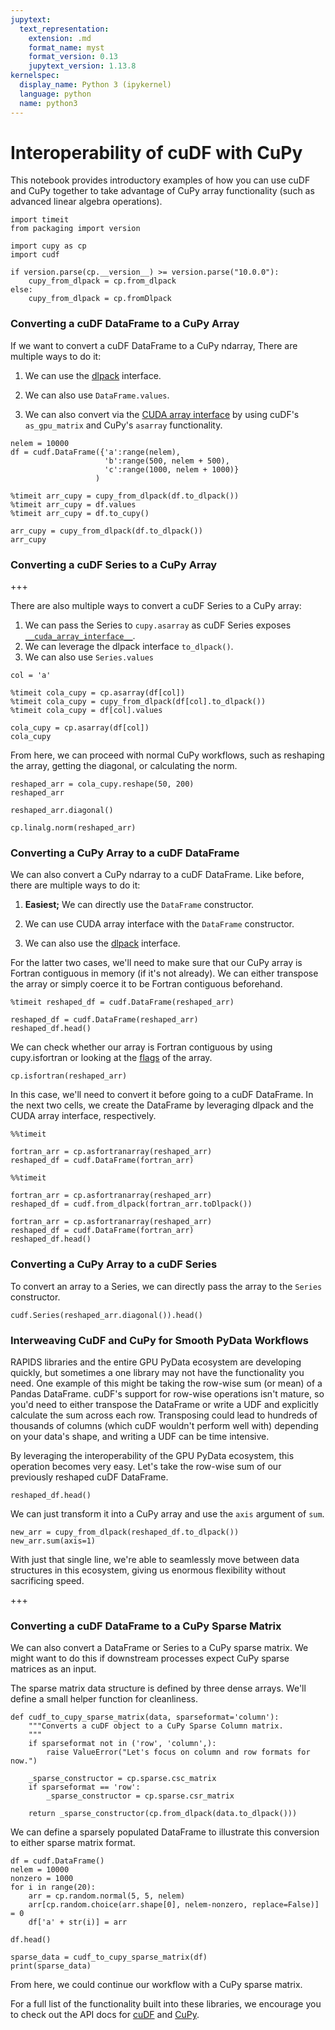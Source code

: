 ```yaml
---
jupytext:
  text_representation:
    extension: .md
    format_name: myst
    format_version: 0.13
    jupytext_version: 1.13.8
kernelspec:
  display_name: Python 3 (ipykernel)
  language: python
  name: python3
---
```


# Interoperability of cuDF with CuPy

This notebook provides introductory examples of how you can use cuDF and CuPy together to take advantage of CuPy array functionality (such as advanced linear algebra operations).

```{code-cell} ipython3
import timeit
from packaging import version

import cupy as cp
import cudf

if version.parse(cp.__version__) >= version.parse("10.0.0"):
    cupy_from_dlpack = cp.from_dlpack
else:
    cupy_from_dlpack = cp.fromDlpack
```

### Converting a cuDF DataFrame to a CuPy Array

If we want to convert a cuDF DataFrame to a CuPy ndarray, There are multiple ways to do it:

1. We can use the [dlpack](https://github.com/dmlc/dlpack) interface.

2. We can also use `DataFrame.values`.

3. We can also convert via the [CUDA array interface](https://numba.pydata.org/numba-doc/dev/cuda/cuda_array_interface.html) by using cuDF's `as_gpu_matrix` and CuPy's `asarray` functionality.

```{code-cell} ipython3
nelem = 10000
df = cudf.DataFrame({'a':range(nelem),
                     'b':range(500, nelem + 500),
                     'c':range(1000, nelem + 1000)}
                   )

%timeit arr_cupy = cupy_from_dlpack(df.to_dlpack())
%timeit arr_cupy = df.values
%timeit arr_cupy = df.to_cupy()
```

```{code-cell} ipython3
arr_cupy = cupy_from_dlpack(df.to_dlpack())
arr_cupy
```

### Converting a cuDF Series to a CuPy Array

+++

There are also multiple ways to convert a cuDF Series to a CuPy array:

1. We can pass the Series to `cupy.asarray` as cuDF Series exposes [`__cuda_array_interface__`](https://docs-cupy.chainer.org/en/stable/reference/interoperability.html).
2. We can leverage the dlpack interface `to_dlpack()`. 
3. We can also use `Series.values` 

```{code-cell} ipython3
col = 'a'

%timeit cola_cupy = cp.asarray(df[col])
%timeit cola_cupy = cupy_from_dlpack(df[col].to_dlpack())
%timeit cola_cupy = df[col].values
```

```{code-cell} ipython3
cola_cupy = cp.asarray(df[col])
cola_cupy
```

From here, we can proceed with normal CuPy workflows, such as reshaping the array, getting the diagonal, or calculating the norm.

```{code-cell} ipython3
reshaped_arr = cola_cupy.reshape(50, 200)
reshaped_arr
```

```{code-cell} ipython3
reshaped_arr.diagonal()
```

```{code-cell} ipython3
cp.linalg.norm(reshaped_arr)
```

### Converting a CuPy Array to a cuDF DataFrame

We can also convert a CuPy ndarray to a cuDF DataFrame. Like before, there are multiple ways to do it:

1. **Easiest;** We can directly use the `DataFrame` constructor.

2. We can use CUDA array interface with the `DataFrame` constructor.

3. We can also use the [dlpack](https://github.com/dmlc/dlpack) interface.

For the latter two cases, we'll need to make sure that our CuPy array is Fortran contiguous in memory (if it's not already). We can either transpose the array or simply coerce it to be Fortran contiguous beforehand.

```{code-cell} ipython3
%timeit reshaped_df = cudf.DataFrame(reshaped_arr)
```

```{code-cell} ipython3
reshaped_df = cudf.DataFrame(reshaped_arr)
reshaped_df.head()
```

We can check whether our array is Fortran contiguous by using cupy.isfortran or looking at the [flags](https://docs-cupy.chainer.org/en/stable/reference/generated/cupy.ndarray.html#cupy.ndarray.flags) of the array.

```{code-cell} ipython3
cp.isfortran(reshaped_arr)
```

In this case, we'll need to convert it before going to a cuDF DataFrame. In the next two cells, we create the DataFrame by leveraging dlpack and the CUDA array interface, respectively.

```{code-cell} ipython3
%%timeit

fortran_arr = cp.asfortranarray(reshaped_arr)
reshaped_df = cudf.DataFrame(fortran_arr)
```

```{code-cell} ipython3
%%timeit

fortran_arr = cp.asfortranarray(reshaped_arr)
reshaped_df = cudf.from_dlpack(fortran_arr.toDlpack())
```

```{code-cell} ipython3
fortran_arr = cp.asfortranarray(reshaped_arr)
reshaped_df = cudf.DataFrame(fortran_arr)
reshaped_df.head()
```

### Converting a CuPy Array to a cuDF Series

To convert an array to a Series, we can directly pass the array to the `Series` constructor.

```{code-cell} ipython3
cudf.Series(reshaped_arr.diagonal()).head()
```

### Interweaving CuDF and CuPy for Smooth PyData Workflows

RAPIDS libraries and the entire GPU PyData ecosystem are developing quickly, but sometimes a one library may not have the functionality you need. One example of this might be taking the row-wise sum (or mean) of a Pandas DataFrame. cuDF's support for row-wise operations isn't mature, so you'd need to either transpose the DataFrame or write a UDF and explicitly calculate the sum across each row. Transposing could lead to hundreds of thousands of columns (which cuDF wouldn't perform well with) depending on your data's shape, and writing a UDF can be time intensive.

By leveraging the interoperability of the GPU PyData ecosystem, this operation becomes very easy. Let's take the row-wise sum of our previously reshaped cuDF DataFrame.

```{code-cell} ipython3
reshaped_df.head()
```

We can just transform it into a CuPy array and use the `axis` argument of `sum`.

```{code-cell} ipython3
new_arr = cupy_from_dlpack(reshaped_df.to_dlpack())
new_arr.sum(axis=1)
```

With just that single line, we're able to seamlessly move between data structures in this ecosystem, giving us enormous flexibility without sacrificing speed.

+++

### Converting a cuDF DataFrame to a CuPy Sparse Matrix

We can also convert a DataFrame or Series to a CuPy sparse matrix. We might want to do this if downstream processes expect CuPy sparse matrices as an input.

The sparse matrix data structure is defined by three dense arrays. We'll define a small helper function for cleanliness.

```{code-cell} ipython3
def cudf_to_cupy_sparse_matrix(data, sparseformat='column'):
    """Converts a cuDF object to a CuPy Sparse Column matrix.
    """
    if sparseformat not in ('row', 'column',):
        raise ValueError("Let's focus on column and row formats for now.")
    
    _sparse_constructor = cp.sparse.csc_matrix
    if sparseformat == 'row':
        _sparse_constructor = cp.sparse.csr_matrix

    return _sparse_constructor(cp.from_dlpack(data.to_dlpack()))
```

We can define a sparsely populated DataFrame to illustrate this conversion to either sparse matrix format.

```{code-cell} ipython3
df = cudf.DataFrame()
nelem = 10000
nonzero = 1000
for i in range(20):
    arr = cp.random.normal(5, 5, nelem)
    arr[cp.random.choice(arr.shape[0], nelem-nonzero, replace=False)] = 0
    df['a' + str(i)] = arr
```

```{code-cell} ipython3
df.head()
```

```{code-cell} ipython3
sparse_data = cudf_to_cupy_sparse_matrix(df)
print(sparse_data)
```

From here, we could continue our workflow with a CuPy sparse matrix.

For a full list of the functionality built into these libraries, we encourage you to check out the API docs for [cuDF](https://docs.rapids.ai/api/cudf/nightly/) and [CuPy](https://docs-cupy.chainer.org/en/stable/index.html).
